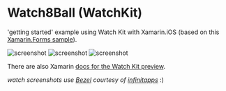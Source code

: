 Watch8Ball (WatchKit)
========

'getting started' example using Watch Kit with Xamarin.iOS (based on this [Xamarin.Forms sample](https://github.com/conceptdev/xamarin-forms-samples/tree/master/MagicEightBall)).

![screenshot](https://raw.githubusercontent.com/conceptdev/xamarin-ios-samples/master/Watch8Ball/Screenshots/8ball-1.png "watch") ![screenshot](https://raw.githubusercontent.com/conceptdev/xamarin-ios-samples/master/Watch8Ball/Screenshots/8ball-2.png "watch") ![screenshot](https://raw.githubusercontent.com/conceptdev/xamarin-ios-samples/master/Watch8Ball/Screenshots/8ball-glance.png "watch")


There are also Xamarin [docs for the Watch Kit preview](http://developer.xamarin.com/guides/ios/watch/).

*watch screenshots use [Bezel](http://infinitapps.com/bezel/) courtesy of [infinitapps](http://infinitapps.com/)* :)
